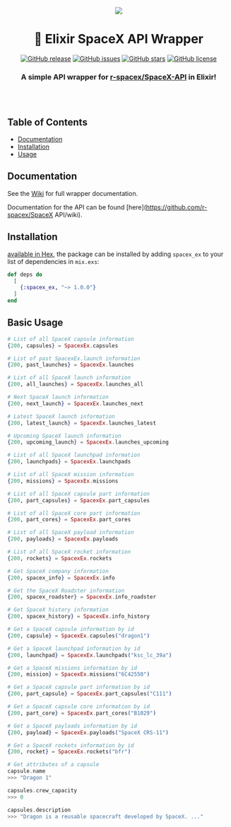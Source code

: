 <p align="center"><img src="https://www.spacex.com/sites/spacex/files/styles/new_gallery_large/public/2016_-_02_jason3_vertical2.jpg?itok=fxjAYWHW"></p>
<div align="center">

# 🚀 Elixir SpaceX API Wrapper 
[![GitHub release](https://img.shields.io/github/release/crunchysoul/spacex_ex.svg)](https://github.com/crunchysoul/spacex_ex/releases)
[![GitHub issues](https://img.shields.io/github/issues/crunchysoul/spacex_ex.svg)](https://github.com/crunchysoul/spacex_ex/issues)
[![GitHub stars](https://img.shields.io/github/stars/crunchysoul/spacex_ex.svg)](https://github.com/crunchysoul/spacex_ex/stargazers)
[![GitHub license](https://img.shields.io/github/license/crunchysoul/spacex_ex.svg)](https://github.com/crunchysoul/spacex_ex)

### A simple API wrapper for [r-spacex/SpaceX-API](https://github.com/r-spacex/SpaceX-API) in Elixir!

<br><br>

</div>

## Table of Contents

- [Documentation](#documentation)
- [Installation](#installation)
- [Usage](#basic-usage)


## Documentation
See the [Wiki](https://github.com/crunchysoul/spacex_ex/wiki) for full wrapper documentation.

Documentation for the API can be found [here](https://github.com/r-spacex/SpaceX API/wiki).

## Installation
[available in Hex](https://hex.pm/docs/spacex_ex), the package can be installed
by adding `spacex_ex` to your list of dependencies in `mix.exs`:

```elixir
def deps do
  [
    {:spacex_ex, "~> 1.0.0"}
  ]
end
```

## Basic Usage
```elixir
# List of all SpaceX capsule information
{200, capsules} = SpacexEx.capsules

# List of past SpacexEx.launch information
{200, past_launches} = SpacexEx.launches

# List of all SpaceX launch information
{200, all_launches} = SpacexEx.launches_all

# Next SpaceX launch information
{200, next_launch} = SpacexEx.launches_next

# Latest SpaceX launch information
{200, latest_launch} = SpacexEx.launches_latest

# Upcoming SpaceX launch information
{200, upcoming_launch} = SpacexEx.launches_upcoming

# List of all SpaceX launchpad information
{200, launchpads} = SpacexEx.launchpads

# List of all SpaceX mission information
{200, missions} = SpacexEx.missions

# List of all SpaceX capsule part information
{200, part_capsules} = SpacexEx.part_capsules

# List of all SpaceX core part information
{200, part_cores} = SpacexEx.part_cores

# List of all SpaceX payload information
{200, payloads} = SpacexEx.payloads

# List of all SpaceX rocket information
{200, rockets} = SpacexEx.rockets

# Get SpaceX company information
{200, spacex_info} = SpacexEx.info

# Get the SpaceX Roadster information
{200, spacex_roadster} = SpacexEx.info_roadster

# Get SpaceX history information
{200, spacex_history} = SpacexEx.info_history 

# Get a SpaceX capsule information by id
{200, capsule} = SpacexEx.capsules("dragon1")

# Get a SpaceX launchpad information by id
{200, launchpad} = SpacexEx.launchpads("ksc_lc_39a")

# Get a SpaceX missions information by id
{200, mission} = SpacexEx.missions("6C42550")

# Get a SpaceX capsule part information by id
{200, part_capsule} = SpacexEx.part_capsules("C111")

# Get a SpaceX capsule core information by id
{200, part_core} = SpacexEx.part_cores("B1029")

# Get a SpaceX payloads information by id
{200, payload} = SpacexEx.payloads("SpaceX CRS-11")

# Get a SpaceX rockets information by id
{200, rocket} = SpacexEx.rockets("bfr")

# Get attributes of a capsule
capsule.name
>>> "Dragon 1"

capsules.crew_capacity
>>> 0

capsules.description
>>> "Dragon is a reusable spacecraft developed by SpaceX. ..."


```
